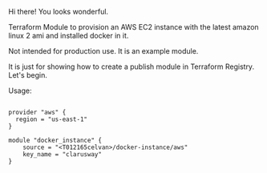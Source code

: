Hi there! You looks wonderful.

Terraform Module to provision an AWS EC2 instance with the latest amazon linux 2 ami and installed docker in it.

Not intended for production use. It is an example module.

It is just for showing how to create a publish module in Terraform Registry. Let's begin.

Usage:

```hcl

provider "aws" {
  region = "us-east-1"
}

module "docker_instance" {
    source = "<T012165celvan>/docker-instance/aws"
    key_name = "clarusway"
}
```